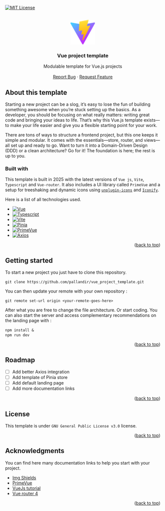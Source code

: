 <a name="readme-top"></a>

[![MIT License][license-shield]][license-url]

<!-- PROJECT LOGO -->
<br />
<div align="center">
<a href="https://leetcode.com/problems/two-sum/description/">
    <img src="./public/vite.svg" alt="Logo" width="80" height="80">
  </a>
  <h3 align="center">Vue project template</h3>

  <p align="center">
    Modulable template for Vue.js projects
    <br />
    <br />
    <a href="https://github.com/pallandir/vue_project_template/issues">Report Bug</a>
    ·
    <a href="https://github.com/pallandir/vue_project_template/issues">Request Feature</a>
  </p>
</div>

## About this template

Starting a new project can be a slog, it’s easy to lose the fun of building something awesome when you’re stuck setting up the basics. As a developer, you should be focusing on what really matters: writing great code and bringing your ideas to life. That’s why this Vue.js template exists—to make your life easier and give you a flexible starting point for your work.

There are tons of ways to structure a frontend project, but this one keeps it simple and modular. It comes with the essentials—store, router, and views—all set up and ready to go. Want to turn it into a Domain-Driven Design (DDD) or a clean architecture? Go for it! The foundation is here; the rest is up to you.

### Built with

This template is built in 2025 with the latest versions of `Vue js`, `Vite`, `Typescript` and `Vue-router`.
It also includes a UI library called `PrimeVue` and a setup for treeshaking and dynamic icons using <a href="https://github.com/unplugin/unplugin-icons">`unplugin-icons`</a> and <a href="https://iconify.design/">`Iconify`</a>.

Here is a list of all technologies used.

- [![Vue][Vue.js]][Vue-url]
- [![Typescript][typescript]][Typescript-url]
- [![Vite][vite]][Vite-url]
- [![Pinia][Pinia]][Pinia-url]
- [![PrimeVue][PrimeVue]][PrimeVue-url]
- [![Axios][Axios]][Axios-url]

<p align="right">(<a href="#readme-top">back to top</a>)</p>

<!-- GETTING STARTED -->

## Getting started

To start a new project you just have to clone this repository.

```
git clone https://github.com/pallandir/vue_project_template.git
```

You can then update your remote with your own repository :

```
git remote set-url origin <your-remote-goes-here>
```

After what you are free to change the file architecture. Or start coding. You can also start the server and access complementary recommendations on the landing page with :

```
npm install &
npm run dev
```

<p align="right">(<a href="#readme-top">back to top</a>)</p>

<!-- ROADMAP -->

## Roadmap

- [ ] Add better Axios integration
- [ ] Add template of Pinia store
- [ ] Add default landing page
- [ ] Add more documentation links

<p align="right">(<a href="#readme-top">back to top</a>)</p>

<!-- LICENSE -->

## License

This template is under `GNU General Public License v3.0` license.

<p align="right">(<a href="#readme-top">back to top</a>)</p>

<!-- ACKNOWLEDGMENTS -->

## Acknowledgments

You can find here many documentation links to help you start with your project.

- [Img Shields](https://shields.io)
- [PrimeVue](https://primevue.org/vite)
- [VueJs tutorial](https://vuejs.org/guide/introduction.html)
- [Vue router 4](https://vueschool.io/articles/vuejs-tutorials/how-to-use-vue-router-a-complete-tutorial/)
  <p align="right">(<a href="#readme-top">back to top</a>)</p>

<!-- ------------------------    OUTBOUND SECTION    ------------------------>

[license-shield]: https://img.shields.io/badge/GNU_General_Public_License_v3.0-black?style=for-the-badge
[license-url]: https://www.gnu.org/licenses/gpl-3.0.en.html

<!-- ---------------------------------------------- -->

[Vue.js]: https://img.shields.io/badge/Vue.js-35495E?style=for-the-badge&logo=vuedotjs&logoColor=4FC08D
[Vue-url]: https://vuejs.org/

<!-- ---------------------------------------------- -->

[Typescript]: https://img.shields.io/badge/ts-35495E?style=for-the-badge&logo=typescript&logoColor=3178C6
[Typescript-url]: https://www.typescriptlang.org/

<!-- ---------------------------------------------- -->

[Vite]: https://img.shields.io/badge/vite-35495E?style=for-the-badge&logo=vite&logoColor=FFFFFF
[Vite-url]: https://vite.dev/

<!-- ---------------------------------------------- -->

[Pinia]: https://img.shields.io/badge/pinia-yellow?style=for-the-badge
[Pinia-url]: https://pinia.vuejs.org/

<!-- ---------------------------------------------- -->

[PrimeVue]: https://img.shields.io/badge/primeVue-35495E?style=for-the-badge&logo=primeVue&logoColor=41B883
[PrimeVue-url]: https://primevue.org/

<!-- ---------------------------------------------- -->

[Axios]: https://img.shields.io/badge/axios-35495E?style=for-the-badge&logo=axios&logoColor=FFFFFF
[Axios-url]: https://axios.org/
